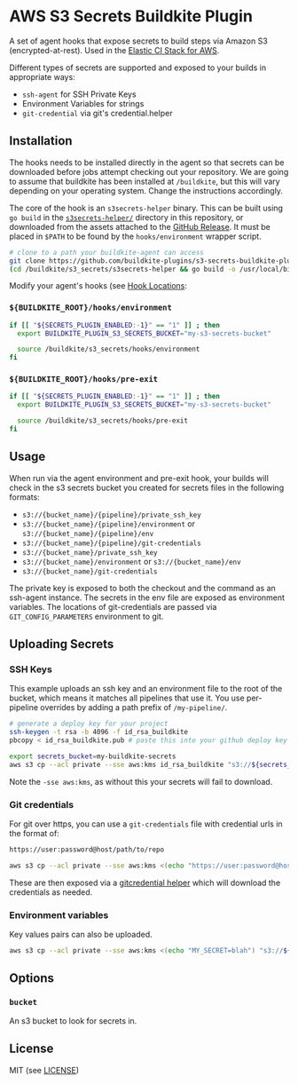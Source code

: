 # AWS S3 Secrets Buildkite Plugin

A set of agent hooks that expose secrets to build steps via Amazon S3 (encrypted-at-rest). Used in the [Elastic CI Stack for AWS](https://github.com/buildkite/elastic-ci-stack-for-aws).

Different types of secrets are supported and exposed to your builds in appropriate ways:

- `ssh-agent` for SSH Private Keys
- Environment Variables for strings
- `git-credential` via git's credential.helper

## Installation

The hooks needs to be installed directly in the agent so that secrets can be downloaded before jobs attempt checking out your repository. We are going to assume that buildkite has been installed at `/buildkite`, but this will vary depending on your operating system. Change the instructions accordingly.

The core of the hook is an `s3secrets-helper` binary. This can be built using
`go build` in the [`s3secrets-helper/`](s3secrets-helper) directory in this
repository, or downloaded from the assets attached to the [GitHub Release](https://github.com/buildkite/elastic-ci-stack-s3-secrets-hooks/releases).
It must be placed in `$PATH` to be found by the `hooks/environment` wrapper script.

```bash
# clone to a path your buildkite-agent can access
git clone https://github.com/buildkite-plugins/s3-secrets-buildkite-plugin.git /buildkite/s3_secrets
(cd /buildkite/s3_secrets/s3secrets-helper && go build -o /usr/local/bin/s3secrets-helper)
```

Modify your agent's hooks (see [Hook Locations](https://buildkite.com/docs/agent/v3/hooks#hook-locations):

### `${BUILDKITE_ROOT}/hooks/environment`

```bash
if [[ "${SECRETS_PLUGIN_ENABLED:-1}" == "1" ]] ; then
  export BUILDKITE_PLUGIN_S3_SECRETS_BUCKET="my-s3-secrets-bucket"

  source /buildkite/s3_secrets/hooks/environment
fi
```

### `${BUILDKITE_ROOT}/hooks/pre-exit`

```bash
if [[ "${SECRETS_PLUGIN_ENABLED:-1}" == "1" ]] ; then
  export BUILDKITE_PLUGIN_S3_SECRETS_BUCKET="my-s3-secrets-bucket"

  source /buildkite/s3_secrets/hooks/pre-exit
fi
```

## Usage

When run via the agent environment and pre-exit hook, your builds will check in the s3 secrets bucket you created for secrets files in the following formats:

- `s3://{bucket_name}/{pipeline}/private_ssh_key`
- `s3://{bucket_name}/{pipeline}/environment` or `s3://{bucket_name}/{pipeline}/env`
- `s3://{bucket_name}/{pipeline}/git-credentials`
- `s3://{bucket_name}/private_ssh_key`
- `s3://{bucket_name}/environment` or `s3://{bucket_name}/env`
- `s3://{bucket_name}/git-credentials`

The private key is exposed to both the checkout and the command as an ssh-agent instance.
The secrets in the env file are exposed as environment variables.
The locations of git-credentials are passed via `GIT_CONFIG_PARAMETERS` environment to git.

## Uploading Secrets

### SSH Keys

This example uploads an ssh key and an environment file to the root of the bucket, which means it matches all pipelines that use it. You use per-pipeline overrides by adding a path prefix of `/my-pipeline/`.

```bash
# generate a deploy key for your project
ssh-keygen -t rsa -b 4096 -f id_rsa_buildkite
pbcopy < id_rsa_buildkite.pub # paste this into your github deploy key

export secrets_bucket=my-buildkite-secrets
aws s3 cp --acl private --sse aws:kms id_rsa_buildkite "s3://${secrets_bucket}/private_ssh_key"
```

Note the `-sse aws:kms`, as without this your secrets will fail to download.

### Git credentials

For git over https, you can use a `git-credentials` file with credential urls in the format of:

```bash
https://user:password@host/path/to/repo
```

```bash
aws s3 cp --acl private --sse aws:kms <(echo "https://user:password@host/path/to/repo") "s3://${secrets_bucket}/git-credentials"
```

These are then exposed via a [gitcredential helper](https://git-scm.com/docs/gitcredentials) which will download the
credentials as needed.

### Environment variables

Key values pairs can also be uploaded.

```bash
aws s3 cp --acl private --sse aws:kms <(echo "MY_SECRET=blah") "s3://${secrets_bucket}/environment"
```

## Options

### `bucket`

An s3 bucket to look for secrets in.

## License

MIT (see [LICENSE](LICENSE))

